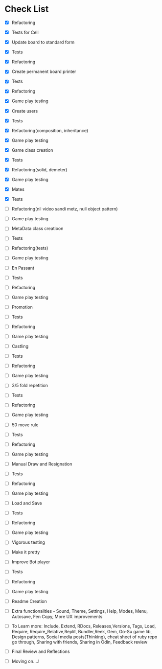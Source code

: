 # Check List

- [x] Refactoring
- [x] Tests for Cell
- [x] Update board to standard form
- [x] Tests
- [x] Refactoring
- [x] Create permanent board printer
- [x] Tests
- [x] Refactoring
- [x] Game play testing
- [x] Create users
- [x] Tests
- [x] Refactoring(composition, inheritance)
- [x] Game play testing

- [x] Game class creation
- [x] Tests
- [x] Refactoring(solid, demeter)
- [x] Game play testing

- [x] Mates
- [x] Tests
- [ ] Refactoring(nil video sandi metz, null object pattern)
- [ ] Game play testing

- [ ] MetaData class creatioon
- [ ] Tests
- [ ] Refactoring(tests)
- [ ] Game play testing

- [ ] En Passant
- [ ] Tests
- [ ] Refactoring
- [ ] Game play testing

- [ ] Promotion
- [ ] Tests
- [ ] Refactoring
- [ ] Game play testing

- [ ] Castling
- [ ] Tests
- [ ] Refactoring
- [ ] Game play testing

- [ ] 3/5 fold repetition
- [ ] Tests
- [ ] Refactoring
- [ ] Game play testing

- [ ] 50 move rule
- [ ] Tests
- [ ] Refactoring
- [ ] Game play testing

- [ ] Manual Draw and Resignation
- [ ] Tests
- [ ] Refactoring
- [ ] Game play testing

- [ ] Load and Save
- [ ] Tests
- [ ] Refactoring
- [ ] Game play testing
- [ ] Vigorous testing

- [ ] Make it pretty
- [ ] Improve Bot player
- [ ] Tests
- [ ] Refactoring
- [ ] Game play testing

- [ ] Readme Creation
- [ ] Extra functionalities - Sound, Theme, Settings, Help, Modes, Menu, Autosave, Fen Copy, More UX improvements
- [ ] To Learn more: Include, Extend, RDocs, Releases,Versions, Tags, Load, Require, Require_Relative,Replit, Bundler,Reek, Gem, Go-Su game lib, Design patterns, Social media posts(Thinking), cheat sheet of ruby repo go through, Sharing with friends, Sharing in Odin, Feedback review
- [ ] Final Review and Reflections
- [ ] Moving on....!

